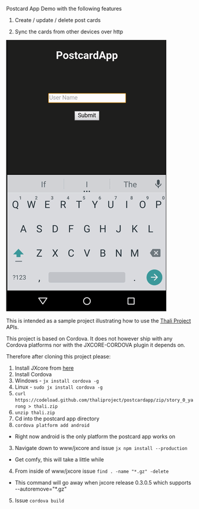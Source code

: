Postcard App Demo with the following features

1. Create / update / delete post cards

2. Sync the cards from other devices over http

![alt text](demo.gif "Postcard app demo") 

This is intended as a sample project illustrating how to use the [Thali Project](http://www.thaliproject.org) APIs.

This project is based on Cordova. It does not however ship with any Cordova platforms nor with the JXCORE-CORDOVA
plugin it depends on.

Therefore after cloning this project please:

1. Install JXcore from [here](http://jxcore.com/downloads) 
2. Install Cordova 
 1. Windows - `jx install cordova -g`
 2. Linux - `sudo jx install cordova -g` 
1. `curl https://codeload.github.com/thaliproject/postcardapp/zip/story_0_yarong > thali.zip`
2. `unzip thali.zip`
3. Cd into the postcard app directory
3. `cordova platform add android`
 * Right now android is the only platform the postcard app works on
3. Navigate down to www/jxcore and issue `jx npm install --production`
 * Get comfy, this will take a little while
4. From inside of www/jxcore issue `find . -name "*.gz" -delete`
 * This command will go away when jxcore release 0.3.0.5 which supports --autoremove="*.gz"
5. Issue `cordova build`





